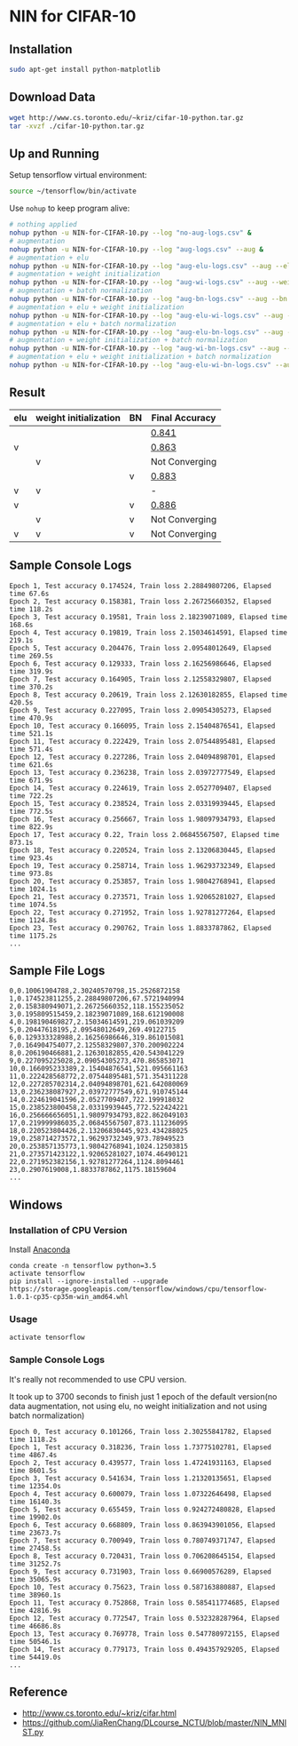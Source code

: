 # NIN for CIFAR-10

## Installation

``` bash
sudo apt-get install python-matplotlib
```

## Download Data

``` bash
wget http://www.cs.toronto.edu/~kriz/cifar-10-python.tar.gz
tar -xvzf ./cifar-10-python.tar.gz
```

## Up and Running

Setup tensorflow virtual environment:

``` bash
source ~/tensorflow/bin/activate
```

Use `nohup` to keep program alive:

``` bash
# nothing applied
nohup python -u NIN-for-CIFAR-10.py --log "no-aug-logs.csv" &
# augmentation
nohup python -u NIN-for-CIFAR-10.py --log "aug-logs.csv" --aug &
# augmentation + elu
nohup python -u NIN-for-CIFAR-10.py --log "aug-elu-logs.csv" --aug --elu &
# augmentation + weight initialization
nohup python -u NIN-for-CIFAR-10.py --log "aug-wi-logs.csv" --aug --weight-initial &
# augmentation + batch normalization
nohup python -u NIN-for-CIFAR-10.py --log "aug-bn-logs.csv" --aug --bn &
# augmentation + elu + weight initialization
nohup python -u NIN-for-CIFAR-10.py --log "aug-elu-wi-logs.csv" --aug --elu --weight-initial &
# augmentation + elu + batch normalization
nohup python -u NIN-for-CIFAR-10.py --log "aug-elu-bn-logs.csv" --aug --elu --bn &
# augmentation + weight initialization + batch normalization
nohup python -u NIN-for-CIFAR-10.py --log "aug-wi-bn-logs.csv" --aug --weight-initial --bn &
# augmentation + elu + weight initialization + batch normalization
nohup python -u NIN-for-CIFAR-10.py --log "aug-elu-wi-bn-logs.csv" --aug --elu --weight-initial --bn &
```

## Result

| elu | weight initialization | BN | Final Accuracy |
| --- | --- | --- | --- |
|   |   |   | [0.841](./results/aug) |
| v |   |   | [0.863](./results/aug-elu) |
|   | v |   | Not Converging |
|   |   | v | [0.883](./results/aug-bn) |
| v | v |   | -     |
| v |   | v | [0.886](./results/aug-elu-bn) |
|   | v | v | Not Converging |
| v | v | v | Not Converging |

## Sample Console Logs

```
Epoch 1, Test accuracy 0.174524, Train loss 2.28849807206, Elapsed time 67.6s
Epoch 2, Test accuracy 0.158381, Train loss 2.26725660352, Elapsed time 118.2s
Epoch 3, Test accuracy 0.19581, Train loss 2.18239071089, Elapsed time 168.6s
Epoch 4, Test accuracy 0.19819, Train loss 2.15034614591, Elapsed time 219.1s
Epoch 5, Test accuracy 0.204476, Train loss 2.09548012649, Elapsed time 269.5s
Epoch 6, Test accuracy 0.129333, Train loss 2.16256986646, Elapsed time 319.9s
Epoch 7, Test accuracy 0.164905, Train loss 2.12558329807, Elapsed time 370.2s
Epoch 8, Test accuracy 0.20619, Train loss 2.12630182855, Elapsed time 420.5s
Epoch 9, Test accuracy 0.227095, Train loss 2.09054305273, Elapsed time 470.9s
Epoch 10, Test accuracy 0.166095, Train loss 2.15404876541, Elapsed time 521.1s
Epoch 11, Test accuracy 0.222429, Train loss 2.07544895481, Elapsed time 571.4s
Epoch 12, Test accuracy 0.227286, Train loss 2.04094898701, Elapsed time 621.6s
Epoch 13, Test accuracy 0.236238, Train loss 2.03972777549, Elapsed time 671.9s
Epoch 14, Test accuracy 0.224619, Train loss 2.0527709407, Elapsed time 722.2s
Epoch 15, Test accuracy 0.238524, Train loss 2.03319939445, Elapsed time 772.5s
Epoch 16, Test accuracy 0.256667, Train loss 1.98097934793, Elapsed time 822.9s
Epoch 17, Test accuracy 0.22, Train loss 2.06845567507, Elapsed time 873.1s
Epoch 18, Test accuracy 0.220524, Train loss 2.13206830445, Elapsed time 923.4s
Epoch 19, Test accuracy 0.258714, Train loss 1.96293732349, Elapsed time 973.8s
Epoch 20, Test accuracy 0.253857, Train loss 1.98042768941, Elapsed time 1024.1s
Epoch 21, Test accuracy 0.273571, Train loss 1.92065281027, Elapsed time 1074.5s
Epoch 22, Test accuracy 0.271952, Train loss 1.92781277264, Elapsed time 1124.8s
Epoch 23, Test accuracy 0.290762, Train loss 1.8833787862, Elapsed time 1175.2s
...
```

## Sample File Logs

```
0,0.10061904788,2.30240570798,15.2526872158
1,0.174523811255,2.28849807206,67.5721940994
2,0.158380949071,2.26725660352,118.155235052
3,0.195809515459,2.18239071089,168.612190008
4,0.198190469827,2.15034614591,219.061039209
5,0.20447618195,2.09548012649,269.49122715
6,0.129333328988,2.16256986646,319.861015081
7,0.164904754077,2.12558329807,370.200902224
8,0.206190466881,2.12630182855,420.543041229
9,0.227095225028,2.09054305273,470.865853071
10,0.166095233389,2.15404876541,521.095661163
11,0.222428568772,2.07544895481,571.354311228
12,0.227285702314,2.04094898701,621.642080069
13,0.236238087927,2.03972777549,671.910745144
14,0.224619041596,2.0527709407,722.199918032
15,0.238523800458,2.03319939445,772.522424221
16,0.256666656051,1.98097934793,822.862049103
17,0.219999986035,2.06845567507,873.111236095
18,0.220523804426,2.13206830445,923.434288025
19,0.258714273572,1.96293732349,973.78949523
20,0.253857135773,1.98042768941,1024.12503815
21,0.273571423122,1.92065281027,1074.46490121
22,0.271952382156,1.92781277264,1124.8094461
23,0.2907619008,1.8833787862,1175.18159604
...
```

## Windows

### Installation of CPU Version

Install [Anaconda](https://www.continuum.io/downloads)

```
conda create -n tensorflow python=3.5
activate tensorflow
pip install --ignore-installed --upgrade https://storage.googleapis.com/tensorflow/windows/cpu/tensorflow-1.0.1-cp35-cp35m-win_amd64.whl
```

### Usage

```
activate tensorflow
```

### Sample Console Logs

It's really not recommended to use CPU version.

It took up to 3700 seconds to finish just 1 epoch of the default version(no data augmentation, not using elu, no weight initialization and not using batch normalization)

```
Epoch 0, Test accuracy 0.101266, Train loss 2.30255841782, Elapsed time 1118.2s
Epoch 1, Test accuracy 0.318236, Train loss 1.73775102781, Elapsed time 4867.4s
Epoch 2, Test accuracy 0.439577, Train loss 1.47241931163, Elapsed time 8601.5s
Epoch 3, Test accuracy 0.541634, Train loss 1.21320135651, Elapsed time 12354.0s
Epoch 4, Test accuracy 0.600079, Train loss 1.07322646498, Elapsed time 16140.3s
Epoch 5, Test accuracy 0.655459, Train loss 0.924272480828, Elapsed time 19902.0s
Epoch 6, Test accuracy 0.668809, Train loss 0.863943901056, Elapsed time 23673.7s
Epoch 7, Test accuracy 0.700949, Train loss 0.780749371747, Elapsed time 27458.5s
Epoch 8, Test accuracy 0.720431, Train loss 0.706208645154, Elapsed time 31252.7s
Epoch 9, Test accuracy 0.731903, Train loss 0.66900576289, Elapsed time 35065.9s
Epoch 10, Test accuracy 0.75623, Train loss 0.587163880887, Elapsed time 38960.1s
Epoch 11, Test accuracy 0.752868, Train loss 0.585411774685, Elapsed time 42816.9s
Epoch 12, Test accuracy 0.772547, Train loss 0.532328287964, Elapsed time 46686.8s
Epoch 13, Test accuracy 0.769778, Train loss 0.547780972155, Elapsed time 50546.1s
Epoch 14, Test accuracy 0.779173, Train loss 0.494357929205, Elapsed time 54419.0s
...
```

## Reference

- <http://www.cs.toronto.edu/~kriz/cifar.html>
- <https://github.com/JiaRenChang/DLcourse_NCTU/blob/master/NIN_MNIST.py>
